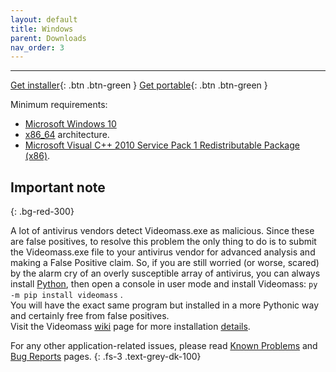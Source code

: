 ```yaml
---
layout: default
title: Windows
parent: Downloads
nav_order: 3
---
```


---
  
[Get installer](https://github.com/jeanslack/Videomass/releases/latest/download/Videomass-v3.4.6-x86_64-Setup.exe){: .btn .btn-green } 
[Get portable](https://github.com/jeanslack/Videomass/releases/latest/download/Videomass-v3.4.6-x86_64-portable.7z){: .btn .btn-green }     

Minimum requirements:
- [Microsoft Windows 10](https://en.wikipedia.org/wiki/Windows_10)
- [x86_64](https://en.wikipedia.org/wiki/X86-64) architecture. 
- [Microsoft Visual C++ 2010 Service Pack 1 Redistributable Package (x86)](https://download.microsoft.com/download/1/6/5/165255E7-1014-4D0A-B094-B6A430A6BFFC/vcredist_x86.exe).   

## Important note
{: .bg-red-300}

A lot of antivirus vendors detect Videomass.exe as malicious. Since
these are false positives, to resolve this problem the only thing to do is 
to submit the Videomass.exe file to your antivirus vendor for advanced analysis
and making a False Positive claim. 
So, if you are still worried (or worse, scared) by the alarm cry of an overly 
susceptible array of antivirus, you can always install [Python](https://www.python.org/), 
then open a console in user mode and install Videomass: `py -m pip install videomass` .   
You will have the exact same program but installed in a more Pythonic way and 
certainly free from false positives.   
Visit the Videomass 
[wiki](https://github.com/jeanslack/Videomass/wiki/Installing-dependencies#ms-windows) 
page for more installation [details](https://github.com/jeanslack/Videomass/wiki/Installing-dependencies).   

For any other application-related issues, please read 
[Known Problems](../../known_problems) and [Bug Reports](../Bugs) pages.
{: .fs-3 .text-grey-dk-100} 
